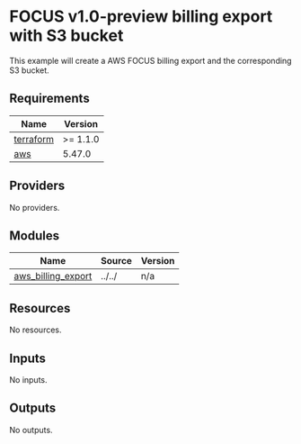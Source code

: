 # FOCUS v1.0-preview billing export with S3 bucket

This example will create a AWS FOCUS billing export and the corresponding S3 bucket.

<!-- BEGIN_TF_DOCS -->
## Requirements

| Name | Version |
|------|---------|
| <a name="requirement_terraform"></a> [terraform](#requirement\_terraform) | >= 1.1.0 |
| <a name="requirement_aws"></a> [aws](#requirement\_aws) | 5.47.0 |

## Providers

No providers.

## Modules

| Name | Source | Version |
|------|--------|---------|
| <a name="module_aws_billing_export"></a> [aws\_billing\_export](#module\_aws\_billing\_export) | ../../ | n/a |

## Resources

No resources.

## Inputs

No inputs.

## Outputs

No outputs.
<!-- END_TF_DOCS -->
